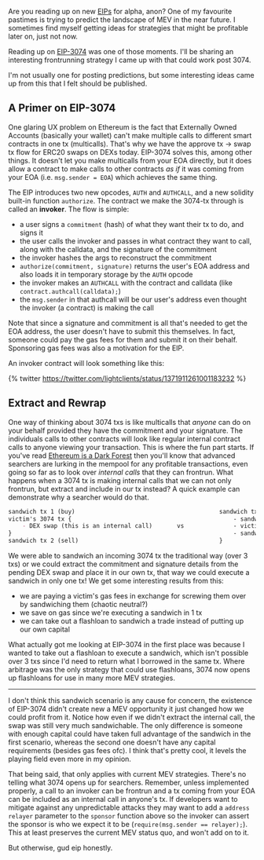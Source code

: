 Are you reading up on new [EIPs](https://eips.ethereum.org/all) for alpha, anon? One of my favourite pastimes is trying to predict the landscape of MEV in the near future. I sometimes find myself getting ideas for strategies that might be profitable later on, just not now.

Reading up on [EIP-3074](https://eips.ethereum.org/EIPS/eip-3074) was one of those moments. I'll be sharing an interesting frontrunning strategy I came up with that could work post 3074.

I'm not usually one for posting predictions, but some interesting ideas came up from this that I felt should be published.

## A Primer on EIP-3074

One glaring UX problem on Ethereum is the fact that Externally Owned Accounts (basically your wallet) can't make multiple calls to different smart contracts in one tx (multicalls). That's why we have the approve tx -> swap tx flow for ERC20 swaps on DEXs today. EIP-3074 solves this, among other things. It doesn't let you make multicalls from your EOA directly, but it does allow a contract to make calls to other contracts *as if* it was coming from your EOA (i.e. `msg.sender = EOA`) which achieves the same thing.

The EIP introduces two new opcodes, `AUTH` and `AUTHCALL`, and a new solidity built-in function `authorize`. The contract we make the 3074-tx through is called an **invoker**. The flow is simple:

- a user signs a `commitment` (hash) of what they want their tx to do, and signs it
- the user calls the invoker and passes in what contract they want to call, along with the calldata, and the signature of the commitment
- the invoker hashes the args to reconstruct the commitment
- `authorize(commitment, signature)` returns the user's EOA address and also loads it in temporary storage by the `AUTH` opcode
- the invoker makes an `AUTHCALL` with the contract and calldata (like `contract.authcall(calldata);`)
- the `msg.sender` in that authcall will be our user's address even thought the invoker (a contract) is making the call

Note that since a signature and commitment is all that's needed to get the EOA address, the user doesn't have to submit this themselves. In fact, someone could pay the gas fees for them and submit it on their behalf. Sponsoring gas fees was also a motivation for the EIP.

An invoker contract will look something like this:

{% twitter https://twitter.com/lightclients/status/1371911261001183232 %}

## Extract and Rewrap

One way of thinking about 3074 txs is like multicalls that *anyone* can do on your behalf provided they have the commitment and your signature. The individuals calls to other contracts will look like regular internal contract calls to anyone viewing your transaction. This is where the fun part starts. If you've read [Ethereum is a Dark Forest](https://www.paradigm.xyz/2020/08/ethereum-is-a-dark-forest/) then you'll know that advanced searchers are lurking in the mempool for any profitable transactions, even going so far as to look over *internal calls* that they can frontrun. What happens when a 3074 tx is making internal calls that we can not only frontrun, but extract and include in our tx instead? A quick example can demonstrate why a searcher would do that.

```md
sandwich tx 1 (buy)                                         sandwich tx {
victim's 3074 tx {                                              - sandwich buy
    - DEX swap (this is an internal call)       vs              - victim's DEX swap (that we extracted)
}                                                               - sandwich sell
sandwich tx 2 (sell)                                        }
```

We were able to sandwich an incoming 3074 tx the traditional way (over 3 txs) or we could extract the commitment and signature details from the pending DEX swap and place it in our own tx, that way we could execute a sandwich in only one tx! We get some interesting results from this:

- we are paying a victim's gas fees in exchange for screwing them over by sandwiching them (chaotic neutral?)
- we save on gas since we're executing a sandwich in 1 tx
- we can take out a flashloan to sandwich a trade instead of putting up our own capital

What actually got me looking at EIP-3074 in the first place was because I wanted to take out a flashloan to execute a sandwich, which isn't possible over 3 txs since I'd need to return what I borrowed in the same tx. Where arbitrage was the only strategy that could use flashloans, 3074 now opens up flashloans for use in many more MEV strategies.

---

I don't think this sandwich scenario is any cause for concern, the existence of EIP-3074 didn't create new a MEV opportunity it just changed how we could profit from it. Notice how even if we didn't extract the internal call, the swap was still very much sandwichable. The only difference is someone with enough capital could have taken full advantage of the sandwich in the first scenario, whereas the second one doesn't have any capital requirements (besides gas fees ofc). I think that's pretty cool, it levels the playing field even more in my opinion.

That being said, that only applies with current MEV strategies. There's no telling what 3074 opens up for searchers. Remember, unless implemented properly, a call to an invoker can be frontrun and a tx coming from your EOA can be included as an internal call in anyone's tx. If developers want to mitigate against any unpredictable attacks they may want to add a `address relayer` parameter to the `sponsor` function above so the invoker can assert the sponsor is who we expect it to be (`require(msg.sender == relayer);`). This at least preserves the current MEV status quo, and won't add on to it.

But otherwise, gud eip honestly.
